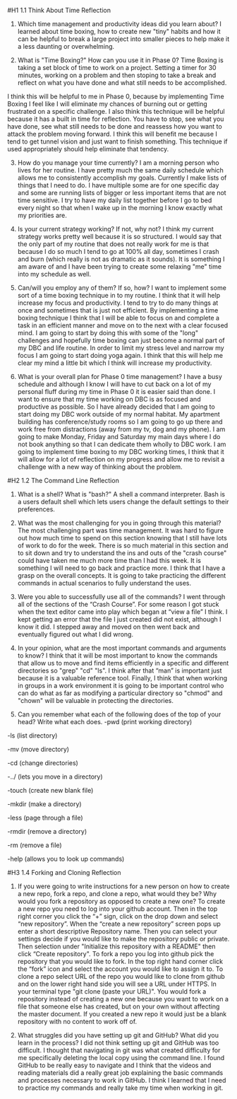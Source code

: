 #H1 1.1 Think About Time Reflection
1. Which time management and productivity ideas did you learn about?
I learned about time boxing, how to create new "tiny" habits and how it can be helpful to break a large project into smaller pieces to help make it a less daunting or overwhelming.

2. What is "Time Boxing?" How can you use it in Phase 0?
Time Boxing is taking a set block of time to work on a project.  Setting a timer for 30 minutes, working on a problem and then stoping to take a break and reflect on what you have done and what still needs to be accomplished.

I think this will be helpful to me in Phase 0, because by implementing Time Boxing I feel like I will eliminate my chances of burning out or getting frustrated on a specific challenge.  I also think this technique will be helpful because it has a built in time for reflection.  You have to stop, see what you have done, see what still needs to be done and reassess how you want to attack the problem moving forward.  I think this will benefit me because I tend to get tunnel vision and just want to finish something.  This technique if used appropriately should help eliminate that tendency.

3. How do you manage your time currently?
I am a morning person who lives for her routine.  I have pretty much the same daily schedule which allows me to consistently accomplish my goals.  Currently I make lists of things that I need to do.  I have multiple some are for one specific day and some are running lists of bigger or less important items that are not time sensitive.  I try to have my daily list together before I go to bed every night so that when I wake up in the morning I know exactly what my priorities are.

4. Is your current strategy working? If not, why not?
I think my current strategy works pretty well because it is so structured.  I would say that the only part of my routine that does not really work for me is that because I do so much I tend to go at 100% all day, sometimes I crash and burn (which really is not as dramatic as it sounds).  It is something I am aware of and I have been trying to create some relaxing "me" time into my schedule as well.

5. Can/will you employ any of them? If so, how?
I want to implement some sort of a time boxing technique in to my routine.  I think that it will help increase my focus and productivity.  I tend to try to do many things at once and sometimes that is just not efficient.   By implementing a time boxing technique I think that I will be able to focus on and complete a task in an efficient manner and move on to the next with a clear focused mind.  I am going to start by doing this with some of the "long" challenges and hopefully time boxing can just become a normal part of my DBC and life routine.  In order to limit my stress level and narrow my focus I am going to start doing yoga again.  I think that this will help me clear my mind a little bit which I think will increase my productivity.

6. What is your overall plan for Phase 0 time management?
I have a busy schedule and although I know I will have to cut back on a lot of my personal fluff during my time in Phase 0 it is easier said than done.  I want to ensure that my time working on DBC is as focused and productive as possible.   So I have already decided that I am going to start doing my DBC work outside of my normal habitat.  My apartment building has conference/study rooms so I am going to go up there and work free from distractions (away from my tv, dog and my phone).  I am going to make Monday, Friday and Saturday my main days where I do not book anything so that I can dedicate them wholly to DBC work.  I am going to implement time boxing to my DBC working times, I think that it will allow for a lot of reflection on my progress and allow me to revisit a challenge with a new way of thinking about the problem.

#H2 1.2 The Command Line Reflection
1. What is a shell? What is "bash?"
A shell a command interpreter.  Bash is a users default shell which lets users change the default settings to their preferences.

2. What was the most challenging for you in going through this material?
The most challenging part was time management.  It was hard to figure out how much time to spend on this section knowing that I still have lots of work to do for the week.  There is so much material in this section and to sit down and try to understand the ins and outs of the "crash course" could have taken me much more time than I had this week.  It is something I will need to go back and practice more.  I think that I have a grasp on the overall concepts. It is going to take practicing the different commands in actual scenarios to fully understand the uses.
3. Were you able to successfully use all of the commands?
I went through all of the sections of the “Crash Course”.  For some reason I got stuck when the text editor came into play which began at “view a file” I think. I kept getting an error that the file I just created did not exist, although I know it did.  I stepped away and moved on then went back and eventually figured out what I did wrong.

4. In your opinion, what are the most important commands and arguments to know?
I think that it will be most important to know the commands that allow us to move and find items efficiently in a specific and different directories so "grep" "cd" "ls".  I think after that “man” is important just because it is a valuable reference tool.  Finally, I think that when working in groups in a work environment it is going to be important control who can do what as far as modifying a particular directory so "chmod" and "chown" will be valuable in protecting the directories.

5. Can you remember what each of the following does of the top of your head? Write what each does.
-pwd (print working directory)

-ls (list directory)

-mv (move directory)

-cd (change directories)

-../ (lets you move in a directory)

-touch (create new blank file)

-mkdir (make a directory)

-less (page through a file)

-rmdir (remove a directory)

-rm (remove a file)

-help (allows you to look up commands)

#H3 1.4 Forking and Cloning Reflection

1. If you were going to write instructions for a new person on how to create a new repo, fork a repo, and clone a repo, what would they be? Why would you fork a repository as opposed to create a new one?
To create a new repo you need to log into your github account. Then in the top right corner you click the “+” sign, click on the drop down and select “new repository”. When the “create a new repository” screen pops up enter a short descriptive Repository name.  Then you can select your settings decide if you would like to make the repository public or private. Then selection under "Initialize this repository with a README" then click “Create repository".
To fork a repo you log into github pick the repository that you would like to fork.  In the top right hand corner click the “fork” icon and select the account you would like to assign it to.
To clone a repo select URL of the repo you would like to clone from github and on the lower right hand side you will see a URL under HTTPS.  In your terminal type "git clone (paste your URL)".
You would fork a repository instead of creating a new one because you want to work on a file that someone else has created, but on your own without affecting the master document.  If you created a new repo it would just be a blank repository with no content to work off of.

2. What struggles did you have setting up git and GitHub? What did you learn in the process?
I did not think setting up git and GitHub was too difficult.  I thought that navigating in git was what created difficulty for me specifically deleting the local copy using the command line.  I found GitHub to be really easy to navigate and I think that the videos and reading materials did a really great job explaining the basic commands and processes necessary to work in GitHub.  I think I learned that I need to practice my commands and really take my time when working in git.